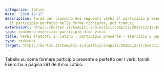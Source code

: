 ```yaml
---
categories: latino
date: '2020-12-17'
description: Forma per ciascuno dei seguenti verbi il participio presente e (se possibile)
  il participio perfetto nella forma richiesta, poi traduci.
externalUrl: https://bortox.it/Compiti-scolastici/compiti/2020/12/17/Esercizio-5-pagina-291.html
tags: contendo esercizio participio dico vinco
title: Verbi tradotti in latino - participio presente - esercizio 5 pagina 291
type: redirect
target: https://bortox.it/Compiti-scolastici/compiti/2020/12/17/Esercizio-5-pagina-291.html
---
```

Tabelle su come formare participio presente e perfetto per i verbi forniti. Esercizio 5 pagina 291 de Il mio Latino.